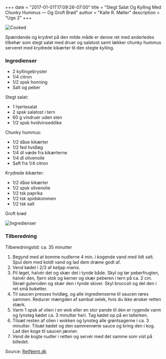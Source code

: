 +++
date = "2017-01-01T17:09:26-07:00"
title = "Stegt Salat Og Kylling Med Chunky Hummus — Og Groft Brød"
author = "Kalle R. Møller"
description = "Uge 2"
+++

![Cooked](/img/stegt_salat_og_kylling_med_chunky_hummus_cooked.jpg)

Spændende og krydret på den milde måde er denne ret med anderledes tilbehør som stegt salat med druer og salatost samt lækker chunky hummus serveret med krydrede kikærter til den stegte kylling.

### Ingredienser

* 2 kyllingebryster
* 1/4 citron
* 1/2 spsk honning
* Salt og peber

Stegt salat:

* 1 hjertesalat
* 2 spsk salatost i tern
* 60 g vindruer uden sten
* 1/2 spsk hvidvinseddike

Chunky hummus:

* 1/2 dåse kikærter
* 1/2 fed hvidløg
* 1/4 dl væde fra kikærterne
* 1/4 dl olivenolie
* Saft fra 1/4 citron

Krydrede kikærter:

* 1/2 dåse kikærter
* 1/2 spsk olivenolie
* 1/2 tsk paprika
* 1/2 tsk spidskommen
* 1/2 tsk salt

Groft brød

![Ingredienser](/img/stegt_salat_og_kylling_med_chunky_hummus_ingredienser.jpg)

### Tilberedning

Tilberedningstid: ca. 35 minutter

1. Begynd med at komme nudlerne 4 min. i kogende vand med lidt salt. Spul dem med koldt vand og lad dem dræne godt af.
2. Vend kødet i 2/3 af ketjap manis.
3. Pil løget, halvér det og skær det i tynde både. Skyl og tør peberfrugten, halvér den, fjern stok og kerner og skær peberen i tern på ca. 2 cm. Skræl guleroden og skær den i tynde skiver. Skyl broccoli og del den i ret små buketter.
4. Til saucen presses hvidløg, og alle ingredienserne til saucen røres sammen. Reducer mængden af sambal oelek, hvis du ikke ønsker retten stærk.
5. Varm 1 spsk af olien i en wok eller en stor pande til den er rygende varm og lynsteg kødet ca. 3 minutter heri. Tag kødet op på en tallerken.
6. Tilsæt resten af olien i wokken og lynsteg alle grøntsagerne i ca. 3 minutter. Tilsæt kødet og den sammenrørte sauce og bring den i kog. Lad den koge til saucen jævner.
7. Vend de kogte nudler i retten og servér med det samme som vist på billedet.

Source: [RetNemt.dk](http://www.retnemt.dk/1759/Opskrift/Stegt_salat_kylling_hummus.htm)

